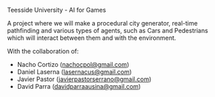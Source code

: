Teesside University - AI for Games

A project where we will make a procedural city generator, real-time pathfinding and various types of agents, such as Cars and Pedestrians which will interact between them and with the environment.

With the collaboration of:
* Nacho Cortizo (nachocpol@gmail.com)
* Daniel Laserna (lasernacus@gmail.com)
* Javier Pastor (javierpastorserrano@gmail.com)
* David Parra (davidparraausina@gmail.com)
